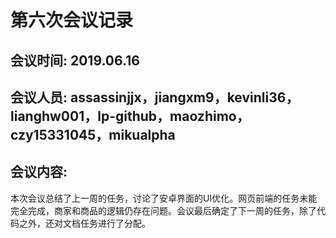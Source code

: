 # 第六次会议记录

## 会议时间: 2019.06.16

## 会议人员: assassinjjx，jiangxm9，kevinli36，lianghw001，lp-github，maozhimo，czy15331045，mikualpha

## 会议内容:

本次会议总结了上一周的任务，讨论了安卓界面的UI优化。网页前端的任务未能完全完成，商家和商品的逻辑仍存在问题。会议最后确定了下一周的任务，除了代码之外，还对文档任务进行了分配。
